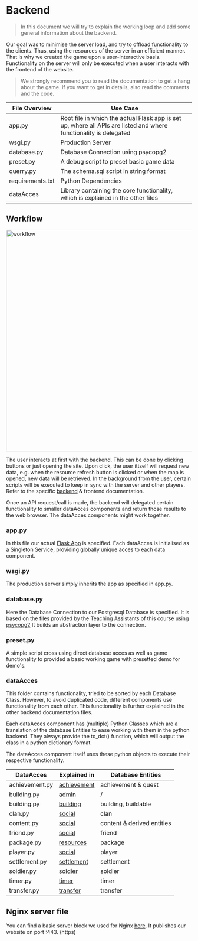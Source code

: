 ﻿# Backend
> In this document we will try to explain the working loop and add some general information about the backend.

Our goal was to minimise the server load, and try to offload functionality to the clients. Thus, using the resources of the server in an efficient manner.  
That is why we created the game upon a user-interactive basis. Functionality on the server will only be executed when a user interacts with the frontend of the website.

> We strongly recommend you to read the documentation to get a hang about the game. If you want to get in details, also read the comments and the code.

| File Overview    | Use Case                                                                                                          |
|------------------|-------------------------------------------------------------------------------------------------------------------|
| app.py           | Root file in which the actual Flask app is set up, where all APIs are listed and where functionality is delegated |
| wsgi.py          | Production Server                                                                                                 |
 | database.py      | Database Connection using psycopg2                                                                                |
| preset.py        | A debug script to preset basic game data                                                                          |
| querry.py        | The schema.sql script in string format                                                                            |
| requirements.txt | Python Dependencies                                                                                               |
| dataAcces        | Library containing the core functionality, which is explained in the other files                                  |

## Workflow

<img src="../#include/workflow.png" alt="workflow" width="600"/>

The user interacts at first with the backend. This can be done by clicking buttons or just opening the site. Upon click, the user ittself will request new data, e.g. when the resource refresh button is clicked or when the map is opened, new data will be retrieved. 
In the background from the user, certain scripts will be executed to keep in sync with the server and other players. Refer to the specific [backend](timer.md) & frontend documentation.

Once an API request/call is made, the backend will delegated certain functionality to smaller dataAcces components and return those results to the web browser. The dataAcces components might work together. 

### app.py

In this file our actual [Flask App](https://flask.palletsprojects.com/en/3.0.x/) is specified. Each dataAcces is initialised as a Singleton Service, providing globally unique acces to each data component.

### wsgi.py

The production server simply inherits the app as specified in app.py. 

### database.py

Here the Database Connection to our Postgresql Database is specified. It is based on the files provided by the Teaching Assistants of this course using [psycopg2](https://pypi.org/project/psycopg2/)
It builds an abstraction layer to the connection. 

### preset.py

A simple script cross using direct database acces as well as game functionality to provided a basic working game with presetted demo for demo's.

### dataAcces

This folder contains functionality, tried to be sorted by each Database Class. However, to avoid duplicated code, different components use functionality from each other. 
This functionality is further explained in the other backend documentation files.

Each dataAcces component has (multiple) Python Classes which are a translation of the database Entities to ease working with them in the python backend.
They always provide the to_dct() function, which will output the class in a python dictionary format.

The dataAcces component itself uses these python objects to execute their respective functionality.

| DataAcces      | Explained in                 | Database Entities          |
|----------------|------------------------------|----------------------------|
| achievement.py | [achievement](achievement.md) | achievement & quest        |
| building.py    | [admin](admin.md)            | /                          | 
| building.py    | [building](building.md)      | building, buildable        |
| clan.py        | [social](social.md)          | clan                       | 
| content.py     | [social](social.md)          | content & derived entities |
| friend.py      | [social](social.md)          | friend                     |
| package.py     | [resources](resources.md)    | package                    |
| player.py      | [social](social.md)          | player                     | 
 | settlement.py  | [settlement](settlement.md)  | settlement                 |
 | soldier.py     | [soldier](soldier.md)        | soldier                    | 
| timer.py       | [timer](timer.md)            | timer                      |
| transfer.py    | [transfer](transfer.md)      | transfer                   |

## Nginx server file

You can find a basic server block we used for Nginx [here](../../nginx/webapp). It publishes our website on port :443. (https)

